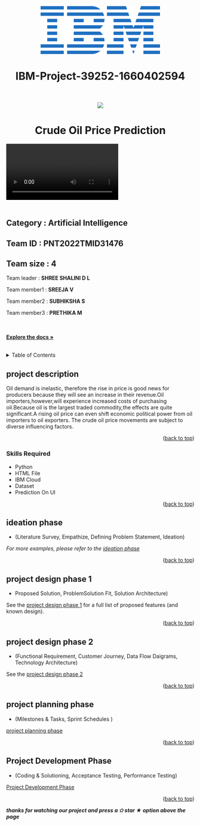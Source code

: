 <!-- Improved compatibility of back to top link: See: https://github.com/IBM-EPBL/IBM-Project-43114-1660713040 -->
<a name="readme-top"></a>
<!--
*** Thanks for checking out the Best-README-Template. If you have a suggestion
*** that would make this better, please fork the repo and create a pull request
*** or simply open an issue with the t  arhhdhgggggvhag "enhancement".
*** Don't forget to give the project a star!
*** Thanks again! Now go create something AMAZING! :D
-->



<!-- PROJECT SHIELDS -->
<!--
*** I'm using markdown "reference style" links for readability.
*** Reference links are enclosed in brackets [ ] instead of parentheses ( ).
*** See the bottom of this document for the declaration of the reference variables
*** for contributors-url, forks-url, etc. This is an optional, concise syntax you may use.
*** https://www.markdownguide.org/basic-syntax/#reference-style-links
-->




<!-- PROJECT LOGO -->
<br />
<br />
<div align="center">
<img src="https://github.com/Arunprasath2002/Smart-Waste-Management-System-For-Metropolitan-Cities/blob/main/IBM_logo.svg.png" alt="Logo" width="320" height="128" style="max-width: 100%;">
  </a>


  <h1 align="center"> IBM-Project-39252-1660402594
</h1>
  
  <br />
<br />
<div align="center">
<img src="https://i.postimg.cc/g2pcVfPm/In-Shot-20221102-192059946.jpg">
  </a>
 

  <p align="center">
    <h1>Crude Oil Price Prediction</h1>
    <div align="left">
    <video src="">

  </video>
    <br />
     <br />
    <div align="left">
   <h2>Category : <strong>Artificial Intelligence</strong> </h2>
  <h2>Team ID : <strong>PNT2022TMID31476</strong></h2>
  <h2>Team size : <strong>4</strong></h2>
      <p>Team leader : <strong>SHREE SHALINI D L</strong></p>
      <p>Team member1 : <strong>SREEJA V</strong></p>
      <p>Team member2 : <strong>SUBHIKSHA S</strong></p>
      <p>Team member3 : <strong>PRETHIKA M</strong></p>
   <br />
    <br />
    <a href="https://github.com/IBM-EPBL/IBM-Project-39252-1660402594"><strong>Explore the docs »</strong></a>
    <br />
    <br />
   
  </p>
</div>



<!-- TABLE OF CONTENTS -->
<details>
  <summary>Table of Contents</summary>
  <ol>
    <li>
      <a href="#Project Description:">Project Description:t</a>
      <ul>
        <li><a href="#Skills Required:">Skills Required:</a></li>
      </ul>
    </li>
    <li>
      <a href="#preparation phase">preparation phase</a>
      </li>
    <li><a href="#ideation phase">ideation phase</a></li>
    <li><a href="#project design phase 1">project design phase 1</a></li>
    <li><a href="#project design phase 2">project design phase 2</a></li>
    <li><a href="#project planning phase">project planning phase</a></li>
    <li><a href="#project development phase">project development phase</a></li>
   </ol>
</details>



<!-- ABOUT THE PROJECT -->
## project description



Oil demand is inelastic, therefore the rise in price is good news for producers because they will see an increase in their revenue.Oil importers,however,will experience increased costs of purchasing oil.Because oil is the largest traded commodity,the effects are quite
significant.A rising oil price can even shift economic political power from oil importers to oil exporters. The crude oil price movements are subject to diverse influencing factors.


<p align="right">(<a href="#readme-top">back to top</a>)</p>



### Skills Required

* Python 
* HTML File
* IBM Cloud
* Dataset
* Prediction On UI

<p align="right">(<a href="#readme-top">back to top</a>)</p>



<!-- GETTING STARTED -





<!-- USAGE EXAMPLES -->
## ideation phase

* (Literature
Survey, Empathize, Defining
Problem Statement, Ideation)

_For more examples, please refer to the [ideation phase](https://github.com/IBM-EPBL/IBM-Project-39252-1660402594/tree/main/Crude%20Oil%20Price%20Prediction/Project%20Objectives/Ideation%20Phase)_

<p align="right">(<a href="#readme-top">back to top</a>)</p>



<!-- ROADMAP -->
## project design phase 1

* Proposed Solution, ProblemSolution Fit, Solution Architecture)

See the [project design phase 1](https://github.com/IBM-EPBL/IBM-Project-39252-1660402594/tree/main/Crude%20Oil%20Price%20Prediction/Project%20Objectives/Project%20Design%20Phase%201) for a full list of proposed features (and known design).

<p align="right">(<a href="#readme-top">back to top</a>)</p>



<!-- CONTRIBUTING -->
## project design phase 2

* (Functional Requirement, Customer
Journey, Data Flow Daigrams,
Technology Architecture)

See the [project design phase 2](https://github.com/IBM-EPBL/IBM-Project-39252-1660402594/tree/main/Crude%20Oil%20Price%20Prediction/Project%20Objectives/Project%20Design%20Phase%202)

<p align="right">(<a href="#readme-top">back to top</a>)</p>



<!-- LICENSE -->
## project planning phase

* (Milestones & Tasks, Sprint
Schedules )

 [project planning phase](https://github.com/IBM-EPBL/IBM-Project-39252-1660402594/tree/main/Crude%20Oil%20Price%20Prediction/Project%20Objectives/Project%20Planning%20Phase)


<p align="right">(<a href="#readme-top">back to top</a>)</p>






<!-- ACKNOWLEDGMENTS -->
## Project Development Phase

* (Coding & Solutioning, Acceptance
Testing, Performance Testing)

[Project Development Phase](https://github.com/IBM-EPBL/IBM-Project-39252-1660402594/tree/main/Crude%20Oil%20Price%20Prediction/Project%20Objectives/Project%20Development%20Phase)


<p align="right">(<a href="#readme-top">back to top</a>)</p>


<em><strong>thanks for watching our project and press a ✩ star ★ option above the page</strong></em>
